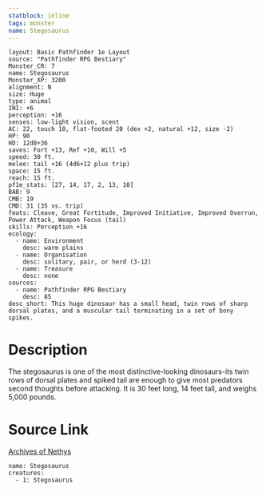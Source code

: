 ```yaml
---
statblock: inline
tags: monster
name: Stegosaurus
---
```

```statblock
layout: Basic Pathfinder 1e Layout
source: "Pathfinder RPG Bestiary"
Monster_CR: 7
name: Stegosaurus
Monster_XP: 3200
alignment: N
size: Huge
type: animal
INI: +6
perception: +16
senses: low-light vision, scent
AC: 22, touch 10, flat-footed 20 (dex +2, natural +12, size -2)
HP: 90
HD: 12d8+36
saves: Fort +13, Ref +10, Will +5
speed: 30 ft.
melee: tail +16 (4d6+12 plus trip)
space: 15 ft.
reach: 15 ft.
pf1e_stats: [27, 14, 17, 2, 13, 10]
BAB: 9
CMB: 19
CMD: 31 (35 vs. trip)
feats: Cleave, Great Fortitude, Improved Initiative, Improved Overrun, Power Attack, Weapon Focus (tail)
skills: Perception +16
ecology:
  - name: Environment
    desc: warm plains
  - name: Organisation
    desc: solitary, pair, or herd (3-12)
  - name: Treasure
    desc: none
sources:
  - name: Pathfinder RPG Bestiary
    desc: 85
desc_short: This huge dinosaur has a small head, twin rows of sharp dorsal plates, and a muscular tail terminating in a set of bony spikes.
```
# Description
The stegosaurus is one of the most distinctive-looking dinosaurs-its twin rows of dorsal plates and spiked tail are enough to give most predators second thoughts before attacking. It is 30 feet long, 14 feet tall, and weighs 5,000 pounds.
# Source Link
[Archives of Nethys](https://aonprd.com/MonsterDisplay.aspx?ItemName=Stegosaurus)
```encounter-table
name: Stegosaurus
creatures:
  - 1: Stegosaurus
```
